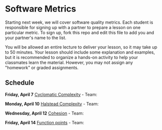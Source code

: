 # Software Metrics

Starting next week, we will cover software quality metrics. Each student is responsible for signing up with a partner to prepare a lesson on one particular metric. To sign up, fork this repo and edit this file to add you and your partner's name to the list.

You will be allowed an entire lecture to deliver your lesson, so it may take up to 50 minutes. Your lesson should include some explanation and examples, but it is recommended to organize a hands-on activity to help your classmates learn the material. However, you may not assign any "homework" or graded assignments.

## Schedule

**Friday, April 7** [Cyclomatic Complexity](https://en.wikipedia.org/wiki/Cyclomatic_complexity) - Team:

**Monday, April 10** [Halstead Complexity](https://en.wikipedia.org/wiki/Halstead_complexity_measures) - Team:

**Wednesday, April 12** [Cohesion](http://www.aivosto.com/project/help/pm-oo-cohesion.html) - Team:

**Friday, April 14** [Function points](https://en.wikipedia.org/wiki/Function_point) - Team:
